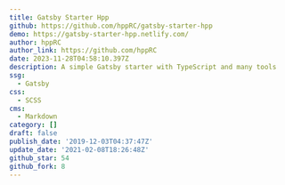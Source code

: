```yaml
---
title: Gatsby Starter Hpp
github: https://github.com/hppRC/gatsby-starter-hpp
demo: https://gatsby-starter-hpp.netlify.com/
author: hppRC
author_link: https://github.com/hppRC
date: 2023-11-28T04:58:10.397Z
description: A simple Gatsby starter with TypeScript and many tools
ssg:
  - Gatsby
css:
  - SCSS
cms:
  - Markdown
category: []
draft: false
publish_date: '2019-12-03T04:37:47Z'
update_date: '2021-02-08T18:26:48Z'
github_star: 54
github_fork: 8
---
```

